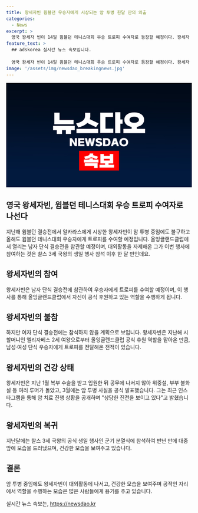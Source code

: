 ```yaml
---
title: 왕세자빈 윔블던 우승자에게 시상되는 암 투병 한달 만의 외출
categories:
  - News
excerpt: >
  영국 왕세자 빈이 14일 윔블던 테니스대회 우승 트로피 수여자로 등장할 예정이다. 왕세자 빈은 지난해부터 건강 이상 소식을 받았지만, 최근 인스타그램에 상당한 진전이 있음을 밝히며 호전 중임을 알렸다. 이번 결승전에서는 알카라스와 조코비치가 격돌할 예정이며, 왕세자 빈은 이를 참관할 계획이다. 그는 여성 단식 결승전에는 참석하지 않을 것으로 전해졌다.
feature_text: >
  ## adskorea 실시간 뉴스 속보입니다.

  영국 왕세자 빈이 14일 윔블던 테니스대회 우승 트로피 수여자로 등장할 예정이다. 왕세자 빈은 지난해부터 건강 이상 소식을 받았지만, 최근 인스타그램에 상당한 진전이 있음을 밝히며 호전 중임을 알렸다. 이번 결승전에서는 알카라스와 조코비치가 격돌할 예정이며, 왕세자 빈은 이를 참관할 계획이다. 그는 여성 단식 결승전에는 참석하지 않을 것으로 전해졌다.
image: '/assets/img/newsdao_breakingnews.jpg'
---
```


<p><img src="/assets/img/newsdao_breakingnews.jpg" alt="adskorea 속보" /></p>

<h2>영국 왕세자빈, 윔블던 테니스대회 우승 트로피 수여자로 나선다</h2>

<p data-ke-size="size16">지난해 윔블던 결승전에서 알카라스에게 시상한 왕세자빈이 암 투병 중임에도 불구하고 올해도 윔블던 테니스대회 우승자에게 트로피를 수여할 예정입니다. 올잉글랜드클럽에서 열리는 남자 단식 결승전을 참관할 예정이며, 대외활동을 자제해온 그가 이번 행사에 참여하는 것은 찰스 3세 국왕의 생일 행사 참석 이후 한 달 만인데요.</p>

<h2 data-ke-size="size26">왕세자빈의 참여</h2>

<p data-ke-size="size16">왕세자빈은 남자 단식 결승전에 참관하여 우승자에게 트로피를 수여할 예정이며, 이 행사를 통해 올잉글랜드클럽에서 자신이 공식 후원하고 있는 역할을 수행하게 됩니다.</p>

<h2 data-ke-size="size26">왕세자빈의 불참</h2>

<p data-ke-size="size16">하지만 여자 단식 결승전에는 참석하지 않을 계획으로 보입니다. 왕세자빈은 지난해 시할머니인 엘리자베스 2세 여왕으로부터 올잉글랜드클럽 공식 후원 역할을 맡아온 만큼, 남성·여성 단식 우승자에게 트로피를 전달해온 전적이 있습니다.</p>

<h2 data-ke-size="size26">왕세자빈의 건강 상태</h2>

<p data-ke-size="size16">왕세자빈은 지난 1월 복부 수술을 받고 입원한 뒤 공무에 나서지 않아 위중설, 부부 불화설 등 여러 루머가 돌았고, 3월에는 암 투병 사실을 공식 발표했습니다. 그는 최근 인스타그램을 통해 암 치료 진행 상황을 공개하며 "상당한 진전을 보이고 있다"고 밝혔습니다.</p>

<h2 data-ke-size="size26">왕세자빈의 복귀</h2>

<p data-ke-size="size16">지난달에는 찰스 3세 국왕의 공식 생일 행사인 군기 분열식에 참석하여 반년 만에 대중 앞에 모습을 드러냈으며, 건강한 모습을 보여주고 있습니다.</p>

<h2 data-ke-size="size26">결론</h2>

<p data-ke-size="size16">암 투병 중임에도 왕세자빈이 대외활동에 나서고, 건강한 모습을 보여주며 공적인 자리에서 역할을 수행하는 모습은 많은 사람들에게 용기를 주고 있습니다.</p>
실시간 뉴스 속보는, <a href="https://newsdao.kr" rel="dofollow">https://newsdao.kr</a>


